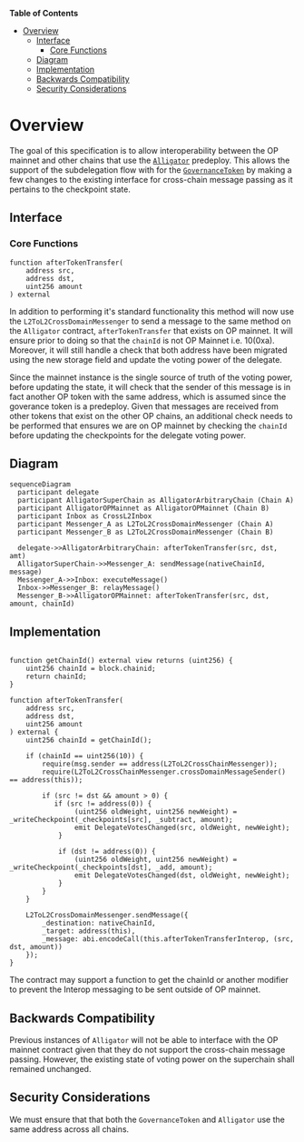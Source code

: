 <!-- START doctoc generated TOC please keep comment here to allow auto update -->
<!-- DON'T EDIT THIS SECTION, INSTEAD RE-RUN doctoc TO UPDATE -->
**Table of Contents**

- [Overview](#overview)
  - [Interface](#interface)
    - [Core Functions](#core-functions)
  - [Diagram](#diagram)
  - [Implementation](#implementation)
  - [Backwards Compatibility](#backwards-compatibility)
  - [Security Considerations](#security-considerations)

<!-- END doctoc generated TOC please keep comment here to allow auto update -->

# Overview

The goal of this specification is to allow interoperability between the OP mainnet and other chains that use the [`Alligator`](alligator.md) predeploy. This allows the support of the
subdelegation flow with for the [`GovernanceToken`](gov-token.md) by making a few changes to the existing interface for cross-chain message passing as it pertains to the checkpoint state.

## Interface

### Core Functions

```solidity
function afterTokenTransfer(
    address src,
    address dst,
    uint256 amount
) external
```

In addition to performing it's standard functionality this method will now use the `L2ToL2CrossDomainMessenger` to send a message to the same method on the `Alligator` contract, `afterTokenTransfer` that exists on OP mainnet. It will ensure prior to doing so that the `chainId` is not OP Mainnet i.e. 10(0xa). Moreover, it will still handle a check that both address have been migrated using the new storage field and update the voting power of the delegate.

Since the mainnet instance is the single source of truth of the voting power, before updating the state, it will check that the sender of this message is in fact another OP token with the same address, which is assumed since the goverance token is a predeploy. Given that messages are received from other tokens that exist on the other OP chains, an additional check needs to be performed that ensures we are on OP mainnet by checking the `chainId` before updating the checkpoints for the delegate voting power.

## Diagram

```mermaid
sequenceDiagram
  participant delegate
  participant AlligatorSuperChain as AlligatorArbitraryChain (Chain A)
  participant AlligatorOPMainnet as AlligatorOPMainnet (Chain B)
  participant Inbox as CrossL2Inbox
  participant Messenger_A as L2ToL2CrossDomainMessenger (Chain A)
  participant Messenger_B as L2ToL2CrossDomainMessenger (Chain B)

  delegate->>AlligatorArbitraryChain: afterTokenTransfer(src, dst, amt)
  AlligatorSuperChain->>Messenger_A: sendMessage(nativeChainId, message)
  Messenger_A->>Inbox: executeMessage()
  Inbox->>Messenger_B: relayMessage()
  Messenger_B->>AlligatorOPMainnet: afterTokenTransfer(src, dst, amount, chainId)
```

## Implementation

```solidity

function getChainId() external view returns (uint256) {
    uint256 chainId = block.chainid;
    return chainId;
}

function afterTokenTransfer(
    address src,
    address dst,
    uint256 amount
) external {
    uint256 chainId = getChainId();

    if (chainId == uint256(10)) {
        require(msg.sender == address(L2ToL2CrossChainMessenger));
        require(L2ToL2CrossChainMessenger.crossDomainMessageSender() == address(this));

        if (src != dst && amount > 0) {
           if (src != address(0)) {
                (uint256 oldWeight, uint256 newWeight) = _writeCheckpoint(_checkpoints[src], _subtract, amount);
                emit DelegateVotesChanged(src, oldWeight, newWeight);
            }

            if (dst != address(0)) {
                (uint256 oldWeight, uint256 newWeight) = _writeCheckpoint(_checkpoints[dst], _add, amount);
                emit DelegateVotesChanged(dst, oldWeight, newWeight);
            }
        }
    }

    L2ToL2CrossDomainMessenger.sendMessage({
        _destination: nativeChainId,
        _target: address(this),
        _message: abi.encodeCall(this.afterTokenTransferInterop, (src, dst, amount))
    });
}
```

The contract may support a function to get the chainId or another modifier to prevent the Interop messaging to be sent outside of OP mainnet.

## Backwards Compatibility

Previous instances of `Alligator` will not be able to interface with the OP mainnet contract given that they do not support the cross-chain message passing. However, the existing state
of voting power on the superchain shall remained unchanged.

## Security Considerations

We must ensure that that both the `GovernanceToken` and `Alligator` use the same address across all chains.


